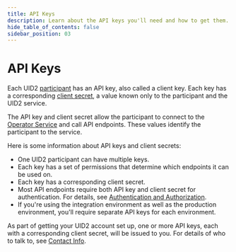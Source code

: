 ```yaml
---
title: API Keys
description: Learn about the API keys you'll need and how to get them.
hide_table_of_contents: false
sidebar_position: 03
---
```


# API Keys

Each UID2 <a href="/docs/intro#participants">participant</a> has an API key, also called a client key. Each key has a corresponding [client secret](../ref-info/glossary-uid.md#gl-client-secret), a value known only to the participant and the UID2 service.

The API key and client secret allow the participant to connect to the [Operator Service](../ref-info/glossary-uid.md#gl-operator-service) and call API endpoints. These values identify the participant to the service.

Here is some information about API keys and client secrets:
- One UID2 participant can have multiple keys.
- Each key has a set of permissions that determine which endpoints it can be used on.
- Each key has a corresponding client secret.
- Most API endpoints require both API key and client secret for authentication. For details, see [Authentication and Authorization](gs-auth.md).
- If you're using the integration environment as well as the production environment, you'll require separate API keys for each environment.

As part of getting your UID2 account set up, one or more API keys, each with a corresponding client secret, will be issued to you. For details of who to talk to, see [Contact Info](gs-account-setup.md#contact-info).